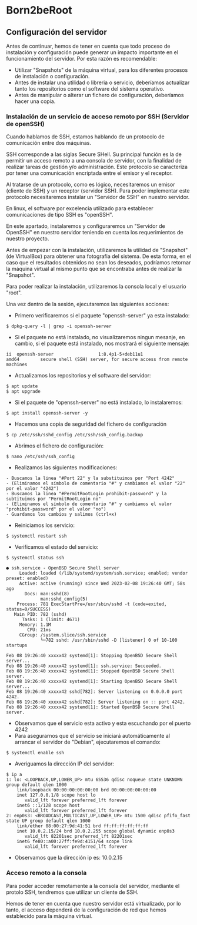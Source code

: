 # Born2beRoot

## Configuración del servidor

Antes de continuar, hemos de tener en cuenta que todo proceso de instalación y configuración puede generar un impacto importante en el funcionamiento del servidor. Por esta razón es recomendable:

- Utilizar "Snapshots" de la máquina virtual, para los diferentes procesos de instalación o configuración.
- Antes de instalar una utilidad o libreria o servicio, deberíamos actualizar tanto los repositorios como el software del sistema operativo.
- Antes de manipular o alterar un fichero de configuración, deberíamos hacer una copia.

### Instalación de un servicio de acceso remoto por SSH (Servidor de openSSH)

Cuando hablamos de SSH, estamos hablando de un protocolo de comunicación entre dos máquinas. 

SSH corresponde a las siglas Secure SHell. Su principal función es la de permitir un acceso remoto a una consola de servidor, con la finalidad de realizar tareas de gestión y/o administración. Este protocolo se caracteriza por tener una comunicación encriptada entre el emisor y el receptor.

Al tratarse de un protocolo, como es lógico, necesitaremos un emisor (cliente de SSH) y un receptor (servidor SSH). Para poder implementar este protocolo necesitaremos instalar un "Servidor de SSH" en nuestro servidor.

En linux, el software por excelencia utilizado para establecer comunicaciones de tipo SSH es "openSSH". 

En este apartado, instalaremos y configuraremos un "Servidor de OpenSSH" en nuestro servidor teniendo en cuenta los requerimientos de nuestro proyecto.

Antes de empezar con la instalación, utilizaremos la utilidad de "Snapshot" (de VirtualBox) para obtener una fotografia del sistema. De esta forma, en el caso que el resultados obtenidos no sean los deseados, podríamos retornar la máquina virtual al mismo punto que se encontraba antes de realizar la "Snapshot".

Para poder realizar la instalación, utilizaremos la consola local y el usuario "root".

Una vez dentro de la sesión, ejecutaremos las siguientes acciones:

- Primero verificaremos si el paquete "openssh-server" ya esta instalado: 
```
$ dpkg-query -l | grep -i openssh-server
```
- Si el paquete no está instalado, no visualizaremos ningun mesanje, en cambio, si el paquete está instalado, nos mostrará el siguiente mensaje:
```
ii  openssh-server                 1:8.4p1-5+deb11u1              amd64        secure shell (SSH) server, for secure access from remote machines
```
- Actualizamos los repositorios y el software del servidor:
```
$ apt update
$ apt upgrade
```
- Si el paquete de "openssh-server" no está instalado, lo instalaremos:
```
$ apt install openssh-server -y
```
- Hacemos una copia de seguridad del fichero de configuración
```
$ cp /etc/ssh/sshd_config /etc/ssh/ssh_config.backup
```
- Abrimos el fichero de configuración:
```
$ nano /etc/ssh/ssh_config
```
- Realizamos las siguientes modificaciones:
```
- Buscamos la linea "#Port 22" y la substituimos por "Port 4242"
- (Eliminamos el símbolo de comentario "#" y cambiamos el valor "22" por el valor "4242")
- Buscamos la linea "#PermitRootLogin prohibit-password" y la subtituimos por "PermitRootLogin no"
- (Eliminamos el símbolo de comentario "#" y cambiamos el valor "prohibit-password" por el valor "no")
- Guardamos los cambios y salimos (ctrl+x)
```
- Reiniciamos los servicio:
```
$ systemctl restart ssh
```
- Verificamos el estado del servicio:
```
$ systemctl status ssh

● ssh.service - OpenBSD Secure Shell server
     Loaded: loaded (/lib/systemd/system/ssh.service; enabled; vendor preset: enabled)
     Active: active (running) since Wed 2023-02-08 19:26:40 GMT; 58s ago
       Docs: man:sshd(8)
             man:sshd_config(5)
    Process: 781 ExecStartPre=/usr/sbin/sshd -t (code=exited, status=0/SUCCESS)
   Main PID: 782 (sshd)
      Tasks: 1 (limit: 4671)
     Memory: 1.1M
        CPU: 21ms
     CGroup: /system.slice/ssh.service
             └─782 sshd: /usr/sbin/sshd -D [listener] 0 of 10-100 startups

Feb 08 19:26:40 xxxxx42 systemd[1]: Stopping OpenBSD Secure Shell server...
Feb 08 19:26:40 xxxxx42 systemd[1]: ssh.service: Succeeded.
Feb 08 19:26:40 xxxxx42 systemd[1]: Stopped OpenBSD Secure Shell server.
Feb 08 19:26:40 xxxxx42 systemd[1]: Starting OpenBSD Secure Shell server...
Feb 08 19:26:40 xxxxx42 sshd[782]: Server listening on 0.0.0.0 port 4242.
Feb 08 19:26:40 xxxxx42 sshd[782]: Server listening on :: port 4242.
Feb 08 19:26:40 xxxxx42 systemd[1]: Started OpenBSD Secure Shell server.
```
- Observamos que el servicio esta activo y esta escuchando por el puerto 4242
- Para asegurarnos que el servicio se iniciará automáticamente al arrancar el servidor de "Debian", ejecutaremos el comando:
```
$ systemctl enable ssh
```
- Averiguamos la dirección IP del servidor:
```
$ ip a
1: lo: <LOOPBACK,UP,LOWER_UP> mtu 65536 qdisc noqueue state UNKNOWN group default qlen 1000
    link/loopback 00:00:00:00:00:00 brd 00:00:00:00:00:00
    inet 127.0.0.1/8 scope host lo
       valid_lft forever preferred_lft forever
    inet6 ::1/128 scope host 
       valid_lft forever preferred_lft forever
2: enp0s3: <BROADCAST,MULTICAST,UP,LOWER_UP> mtu 1500 qdisc pfifo_fast state UP group default qlen 1000
    link/ether 08:00:27:9d:41:51 brd ff:ff:ff:ff:ff:ff
    inet 10.0.2.15/24 brd 10.0.2.255 scope global dynamic enp0s3
       valid_lft 82201sec preferred_lft 82201sec
    inet6 fe80::a00:27ff:fe9d:4151/64 scope link 
       valid_lft forever preferred_lft forever
```
- Observamos que la dirección ip es: 10.0.2.15

### Acceso remoto a la consola

Para poder acceder remotamente a la consola del servidor, mediante el protolo SSH, tendremos que utilizar un cliente de SSH.

Hemos de tener en cuenta que nuestro servidor está virtualizado, por lo tanto, el acceso dependerá de la configuración de red que hemos establecido para la máquina virtual.

